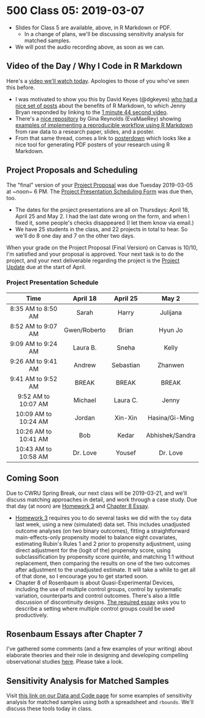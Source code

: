 # 500 Class 05: 2019-03-07

- Slides for Class 5 are available, above, in R Markdown or PDF. 
    - In a change of plans, we'll be discussing sensitivity analysis for matched samples.
- We will post the audio recording above, as soon as we can.

## Video of the Day / Why I Code in R Markdown

Here's a [video we'll watch today](https://www.youtube.com/watch?time_continue=1&v=s3JldKoA0zw). Apologies to those of you who've seen this before.

- I was motivated to show you this by David Keyes (@dgkeyes) [who had a nice set of posts](https://twitter.com/dgkeyes/status/1101554699566641152) about the benefits of R Markdown, to which Jenny Bryan responded by linking to the [1 minute 44 second video](https://www.youtube.com/watch?time_continue=1&v=s3JldKoA0zw).
- There's a [nice repository](https://github.com/EvaMaeRey/from_raw_data_to_paper_and_presentation) by Gina Reynolds (EvaMaeRey) showing [examples of implementing a reproducible workflow using R Markdown](https://github.com/EvaMaeRey/from_raw_data_to_paper_and_presentation) from raw data to a research paper, slides, and a poster.
- From that same thread, comes a link to [posterdown](https://github.com/brentthorne/posterdown) which looks like a nice tool for generating PDF posters of your research using R Markdown.

## Project Proposals and Scheduling

The "final" version of your [Project Proposal](https://github.com/THOMASELOVE/2019-500/tree/master/projects/proposal) was due Tuesday 2019-03-05 at ~noon~ 6 PM. The [Project Presentation Scheduling Form](http://bit.ly/500-2019-project-scheduling-form) was due then, too.

- The dates for the project presentations are all on Thursdays: April 18, April 25 and May 2. I had the last date wrong on the form, and when I fixed it, some people's checks disappeared (I let them know via email.)
- We have 25 students in the class, and 22 projects in total to hear. So we'll do 8 one day and 7 on the other two days. 

When your grade on the Project Proposal (Final Version) on Canvas is 10/10, I'm satisfied and your proposal is approved. Your next task is to do the project, and your next deliverable regarding the project is the [Project Update](https://github.com/THOMASELOVE/2019-500/tree/master/projects/update) due at the start of April.

### Project Presentation Schedule 

Time | April 18 | April 25 | May 2
:-----------------: | :------: | :------: | :------: 
8:35 AM to 8:50 AM | Sarah | Harry | Julijana
8:52 AM to 9:07 AM | Gwen/Roberto | Brian | Hyun Jo
9:09 AM to 9:24 AM | Laura B. | Sneha | Kelly
9:26 AM to 9:41 AM | Andrew | Sebastian | Zhanwen
9:41 AM to 9:52 AM | BREAK | BREAK | BREAK
9:52 AM to 10:07 AM | Michael | Laura C. | Jenny
10:09 AM to 10:24 AM | Jordan | Xin-Xin | Hasina/Gi-Ming
10:26 AM to 10:41 AM | Bob | Kedar | Abhishek/Sandra
10:43 AM to 10:58 AM | Dr. Love | Yousef | Dr. Love


## Coming Soon

Due to CWRU Spring Break, our next class will be 2019-03-21, and we'll discuss matching approaches in detail, and work through a case study. Due that day (at noon) are [Homework 3](https://github.com/THOMASELOVE/2019-500/tree/master/assignments/homework3) and [Chapter 8 Essay](https://github.com/THOMASELOVE/2019-500/blob/master/assignments/essayprompts.md).

- [Homework 3](https://github.com/THOMASELOVE/2019-500/tree/master/assignments/homework3) requires you to do several tasks we did with the `toy` data last week, using a new (simulated) data set. This includes unadjusted outcome analyses (on two binary outcomes), fitting a straightforward main-effects-only propensity model to balance eight covariates, estimating Rubin's Rules 1 and 2 prior to propensity adjustment, using direct adjustment for the (logit of the) propensity score, using subclassification by propensity score quintile, and matching 1:1 without replacement, then comparing the results on one of the two outcomes after adjustment to the unadjusted estimate. It will take a while to get all of that done, so I encourage you to get started soon.
- Chapter 8 of Rosenbaum is about Quasi-Experimental Devices, including the use of multiple control groups, control by systematic variation, counterparts and control outcomes. There's also a little discussion of discontinuity designs. [The required essay](https://github.com/THOMASELOVE/2019-500/blob/master/assignments/essayprompts.md#prompt-for-chapter-8-quasi-experimental-devices-due-for-class-6) asks you to describe a setting where multiple control groups could be used productively.

## Rosenbaum Essays after Chapter 7

I've gathered some comments (and a few examples of your writing) about elaborate theories and their role in designing and developing compelling observational studies [here](https://github.com/THOMASELOVE/2019-500/tree/master/assignments/essay07). Please take a look.

## Sensitivity Analysis for Matched Samples

Visit [this link on our Data and Code page](https://github.com/THOMASELOVE/2019-500/tree/master/data-and-code#sensitivity-spreadsheet-beware---this-was-built-in-2008) for some examples of sensitivity analysis for matched samples using both a spreadsheet and `rbounds`. We'll discuss these tools today in class.

